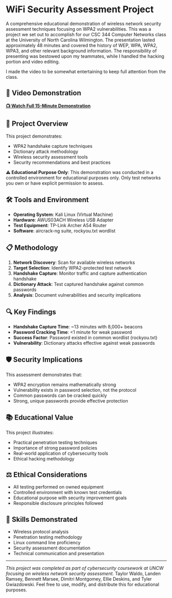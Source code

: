 # WiFi Security Assessment Project

A comprehensive educational demonstration of wireless network security assessment techniques focusing on WPA2 vulnerabilities.
This was a project we set out to accomplish for our CSC 344 Computer Networks class at the University of North Carolina Wilmington.
The presentation lasted approximately 48 minutes and covered the history of WEP, WPA, WPA2, WPA3, and other relevant background information.
The responsibility of presenting was bestowed upon my teammates, while I handled the hacking portion and video editing.

I made the video to be somewhat entertaining to keep full attention from the class.

## 🎥 Video Demonstration

**[📺 Watch Full 15-Minute Demonstration](https://www.youtube.com/watch?v=-cY53krsz2U&t=24s)**

## 🎯 Project Overview

This project demonstrates:
- WPA2 handshake capture techniques
- Dictionary attack methodology
- Wireless security assessment tools
- Security recommendations and best practices

**⚠️ Educational Purpose Only**: This demonstration was conducted in a controlled environment for educational purposes only. Only test networks you own or have explicit permission to assess.

## 🛠️ Tools and Environment

- **Operating System**: Kali Linux (Virtual Machine)
- **Hardware**: AWUS03ACH Wireless USB Adapter
- **Test Equipment**: TP-Link Archer A54 Router
- **Software**: aircrack-ng suite, rockyou.txt wordlist

## 📋 Methodology

1. **Network Discovery**: Scan for available wireless networks
2. **Target Selection**: Identify WPA2-protected test network
3. **Handshake Capture**: Monitor traffic and capture authentication handshake
4. **Dictionary Attack**: Test captured handshake against common passwords
5. **Analysis**: Document vulnerabilities and security implications

## 🔍 Key Findings

- **Handshake Capture Time**: ~13 minutes with 8,000+ beacons
- **Password Cracking Time**: <1 minute for weak password
- **Success Factor**: Password existed in common wordlist (rockyou.txt)
- **Vulnerability**: Dictionary attacks effective against weak passwords

## 🛡️ Security Implications

This assessment demonstrates that:
- WPA2 encryption remains mathematically strong
- Vulnerability exists in password selection, not the protocol
- Common passwords can be cracked quickly
- Strong, unique passwords provide effective protection

## 📚 Educational Value

This project illustrates:
- Practical penetration testing techniques
- Importance of strong password policies
- Real-world application of cybersecurity tools
- Ethical hacking methodology

## ⚖️ Ethical Considerations

- All testing performed on owned equipment
- Controlled environment with known test credentials  
- Educational purpose with security improvement goals
- Responsible disclosure principles followed

## 🚀 Skills Demonstrated

- Wireless protocol analysis
- Penetration testing methodology
- Linux command line proficiency
- Security assessment documentation
- Technical communication and presentation

---
*This project was completed as part of cybersecurity coursework at UNCW focusing on wireless network security assessment.*
Taylor Waldo, Landen Ramsey, Bennett Marsee, Dimitri Montgomey, Ellie Deskins, and Tyler Gwiazdowski.
Feel free to use, modify, and distribute this for educational purposes.
